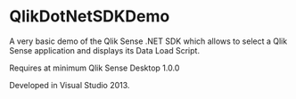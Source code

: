 QlikDotNetSDKDemo
=================

A very basic demo of the Qlik Sense .NET SDK which allows to select a Qlik Sense application and displays its Data Load Script.

Requires at minimum Qlik Sense Desktop 1.0.0

Developed in Visual Studio 2013.

